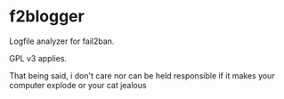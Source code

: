 f2blogger
=========

Logfile analyzer for fail2ban.

GPL v3 applies.

That being said, i don't care nor can be held responsible if it makes your computer explode
or your cat jealous
